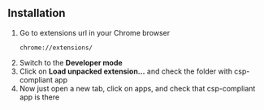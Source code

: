## Installation
<ol>
<li>Go to extensions url in your Chrome browser

`chrome://extensions/`
</li>
<li>Switch to the <b>Developer mode</b></li>
<li>Click on <b>Load unpacked extension...</b> and check the folder with csp-compliant app</li>
<li>Now just open a new tab, click on apps, and check that csp-compliant app is there</li>
</ol>



